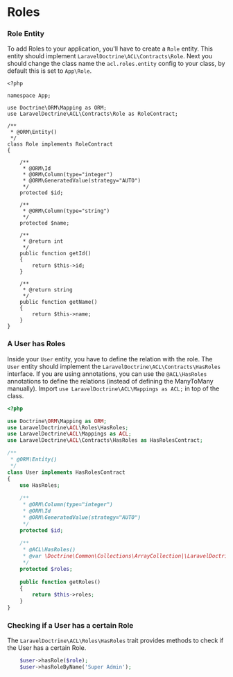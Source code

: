 # Roles

### Role Entity

To add Roles to your application, you'll have to create a `Role` entity. This entity should implement `LaravelDoctrine\ACL\Contracts\Role`.
Next you should change the class name the `acl.roles.entity` config to your class, by default this is set to `App\Role`.

```
<?php

namespace App;

use Doctrine\ORM\Mapping as ORM;
use LaravelDoctrine\ACL\Contracts\Role as RoleContract;

/**
 * @ORM\Entity()
 */
class Role implements RoleContract
{

    /**
     * @ORM\Id
     * @ORM\Column(type="integer")
     * @ORM\GeneratedValue(strategy="AUTO")
     */
    protected $id;

    /**
     * @ORM\Column(type="string")
     */
    protected $name;

    /**
     * @return int
     */
    public function getId()
    {
        return $this->id;
    }

    /**
     * @return string
     */
    public function getName()
    {
        return $this->name;
    }
}
```

### A User has Roles

Inside your `User` entity, you have to define the relation with the role. The `User` entity should implement the `LaravelDoctrine\ACL\Contracts\HasRoles` interface.
If you are using annotations, you can use the `@ACL\HasRoles` annotations to define the relations (instead of defining the ManyToMany manually). Import `use LaravelDoctrine\ACL\Mappings as ACL;` in top of the class.

```php
<?php

use Doctrine\ORM\Mapping as ORM;
use LaravelDoctrine\ACL\Roles\HasRoles;
use LaravelDoctrine\ACL\Mappings as ACL;
use LaravelDoctrine\ACL\Contracts\HasRoles as HasRolesContract;

/**
 * @ORM\Entity()
 */
class User implements HasRolesContract
{
    use HasRoles;
    
    /**
     * @ORM\Column(type="integer")
     * @ORM\Id
     * @ORM\GeneratedValue(strategy="AUTO")
     */
    protected $id;
    
    /**
     * @ACL\HasRoles()
     * @var \Doctrine\Common\Collections\ArrayCollection|\LaravelDoctrine\ACL\Contracts\Role[]
     */
    protected $roles;
    
    public function getRoles()
    {
        return $this->roles;
    }
}
```

### Checking if a User has a certain Role

The `LaravelDoctrine\ACL\Roles\HasRoles` trait provides methods to check if the User has a certain Role.

```php
    $user->hasRole($role);
    $user->hasRoleByName('Super Admin');
```
